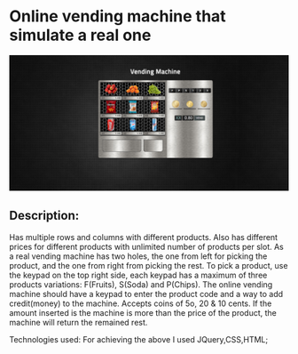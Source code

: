 # Online vending machine that simulate a real one
![GitHub Logo](https://github.com/CosminaP/vending-machine/blob/master/docs/images/vending-machine.png)

## Description: 
Has multiple rows and columns with different products. Also has different prices for different products with unlimited number of products per slot. As a real vending machine has two holes, the one from left for picking the product, and the one from right from picking the rest. To pick a product, use the keypad on the top right side, each keypad has a maximum of three products variations: F(Fruits), S(Soda)
and P(Chips). The online vending machine should have a keypad to enter the product code and a way to add credit(money) to the machine. Accepts coins of 5o, 20 & 10 cents. 
If the amount inserted is the machine is more than the price of the product, the machine will return the remained rest.

Technologies used: For achieving the above I used JQuery,CSS,HTML; 


